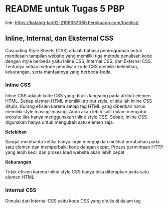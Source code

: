 # README untuk Tugas 5 PBP


link:
https://katalog-lab02-2106653060.herokuapp.com/todolist/

## Inline, Internal, dan Eksternal CSS


Cascading Style Sheets (CSS) adalah bahasa pemrograman untuk mendesain tampilan website yang memiliki tiga metode penulisan kode dengan style berbeda yaitu Inline CSS, Internal CSS, dan External CSS. Tentunya setiap metode penulisan kode CSS memiliki kelebihan, kekurangan, serta manfaatnya yang berbeda-beda.


### Inline CSS
Inline CSS adalah kode CSS yang ditulis langsung pada atribut elemen HTML. Setiap elemen HTML memiliki atribut style, di situ lah inline CSS ditulis. Kurang efisien karena setiap tag HTML yang diberikan harus memiliki style masing-masing. Anda akan lebih sulit dalam mengatur website jika hanya menggunakan inline style CSS. Sebab, Inline CSS digunakan hanya untuk mengubah satu elemen saja.


**Kelebihan**


Sangat membantu ketika hanya ingin menguji dan melihat perubahan pada satu elemen dan memperbaiki kode dengan cepat.
Proses permintaan HTTP yang lebih kecil dan proses load website akan lebih cepat


**Kekurangan**


Tidak efisien karena Inline style CSS hanya bisa diterapkan pada satu elemen HTML
 
 
 
 
### Internal CSS


Dimulai dari Internal CSS yaitu kode CSS yang ditulis di dalam tag <style> dan kode HTML dituliskan di bagian atas (header) file HTML. Internal CSS dapat digunakan untuk membuat tampilan pada satu halaman website dan tidak digunakan pada halaman website yang lain.
Internal CSS biasa dipakai untuk membuat halaman web dengan tampilan yang berbeda. Dengan kata lain, Internal CSS ini bisa dipakai untuk menciptakan tampilan yang unik, pada setiap halaman website.
  
  
**Kelebihan**
 
 
Perubahan pada Internal CSS hanya berlaku pada satu halaman saja sehingga tidak perlu melakukan upload beberapa file karena HTML dan CSS berada dalam satu file.
Class dan ID bisa digunakan oleh internal stylesheet.
 
  
**Kekurangan**
 
 
Tidak efisien apabila ingin menggunakan CSS yang sama dalam beberapa file.
Membuat performa website lebih lemot karena CSS yang berbeda-beda akan mengakibatkan loading ulang setiap kali ganti halaman website. 
  
  
### Ekstrnal CSS
 
 
Eksternal CSS adalah kode CSS yang ditulis terpisah dengan kode HTML Eksternal CSS ditulis di sebuah file khusus yang berekstensi .css. File eksternal CSS biasanya diletakkan setelah bagian <head> pada halaman.Lebih sederhana dan simpel daripada menambahkan kode CSS di setiap elemen HTML yang ingin diatur tampilannya.
  
  
**Kelebihan**
 
 
Ukuran file HTML akan menjadi lebih kecil dan struktur dari kode HTML jadi lebih rapi.
Loading website menjadi lebih cepat.
File CSS dapat digunakan di beberapa halaman website sekaligus. 
 
**Kekurangan**
 
 
Halaman akan menjadi berantakan, ketika file CSS gagal dipanggil oleh file HTML. Hal ini terjadi disebabkan karena koneksi internet yang lambat.
 

 ## Tag HTML5
 
 
Struktur HTML didefinisikan dengan <head></head> dan <body></body> dimana di dalam head terdapat tag yang mengandung informasi terkait halaman tersebut seperti <title></title> untuk judul halaman. Konten atau elemen bisa ditutup dalam <div></div> yaitu divider atau semacam container untuk elemen-elemen lainnya, seperti:
 
 
`<a>` : mendefinisikan suatu hyperlink
 
 
`<b>` : menyajikan teks dalam format bold
 
 
`<body>` : mendefinisikan body dari document
 
 
`<br>` : memberikan line break
 
 
`<button>` : membuat clickable button
 
 
`<div>` : menentukan suatu section dalam document
 
 
`<head>` : mendefinisikan head dari document
 
 
`<h1>` sampai `<h6>` : mendefinisikan heading dari HTML
 
 
`<hr>` : menyajikan garis horizontal
 
 
`<p>` : mendefinisikan paragraf
 
 
`<style>` : memasukkan informasi style pada head document
 
 
`<table>` : mendefinisikan data dari table
 
 
`<td>` : mendefinisikan cell pada table
 
 
`<th>` : mendefinisikan header cell pada table
 
 
`<tr>` : mendefinisikan row cell pada table
 
 
 
## Tipe - tipe CSS Selector
 
 
Selector merupakan sebuah penanda berupa kata kunci, tag html, ataupun simbol untuk memilih suatu elemen HTML yang akan kita beri aturan CSS nantinya. Jadi ia adalah perwakilan dari suatu elemen HTML yang nanti akan kita tentukan style padanya.
 
 
**Universal Selector**
 
 
Universal selector merupakan selector yang sering programmer gunakan untuk memilih dan menyeleksi semua elemen pada suatu dokumen HTML.
Contoh:
 `* {
    border: 1px dashed black;
    color: pink;
}
`
 Kode di atas akan membuat semua elemen HTML memiliki garis tepi patah-patah berwarna hitam dan warna teksnya akan berwarna pink.
 
 `*{
    padding: 0;
    margin: 0;
}
`
Kode di atas akan menghilangkan semua padding dan margin yang setiap elemen HTML miliki pada berbagai browser.
 
 **Tag Selector**
 
 
Sesuai dengan namanya, selektor tag merupakan selektor yang memilih elemen berdasarkan nama tagnya.
Contoh:
`h1{
    color: green;
}
`
 Nama tag h1 mewakili semua elemen <h1> dalam dokumen HTML. Jadi kode di atas akan membuat teks pada seluruh elemen <h1> berwarna hijau.
 
 **Id Selector**
 
 
Selektor id merupakan selektor yang bersifat unik. Artinya, selektor id hanya dapat kita gunakan untuk satu elemen saja. Untuk membuat selector id kita perlu memulainya dengan tanda pagar (#).
Contoh:
 `#first-header{
    background-color: black;
    color: pink;
}
`
Karena bersifat unik atau hanya mengizinkan satu elemen saja, maka ketika kita gunakan pada lebih dari satu elemen hasilnya adalah hanya elemen pertama saja yang akan terseleksi dan mengabaikan elemen selanjutnya.
 
 
 **Class Selector**
Selektor class hampir sama dengan selektor id, bedanya selektor ini tidak bersifat unik dan untuk membuatnya kita memerlukan tanda titik (.)
`.btn-primary{
    background-color: lightblue;
    color: white;
}
`
Karena tidak bersifat unik seperti selektor id, maka satu selektor class dapat kita gunakan berulang kali pada lebih dari satu elemen HTML.
 
 
 **Atribut Selector**
 
Atribut Selector merupakan selector yang memilih elemen berdasarkan tag dan atributnya. Jadi selektor ini hampir sama dengan selektor tag hanya saja atribut dari tag yang dipilih ikut didefinisikan.
`<a title="Link Download" href="#">Download</a>`
 
## Steps implementasi

 
 
